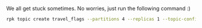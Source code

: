 We all get stuck sometimes. No worries, just run the following command :)

```sh
rpk topic create travel_flags --partitions 4 --replicas 1 --topic-config cleanup.policy=compact
```
